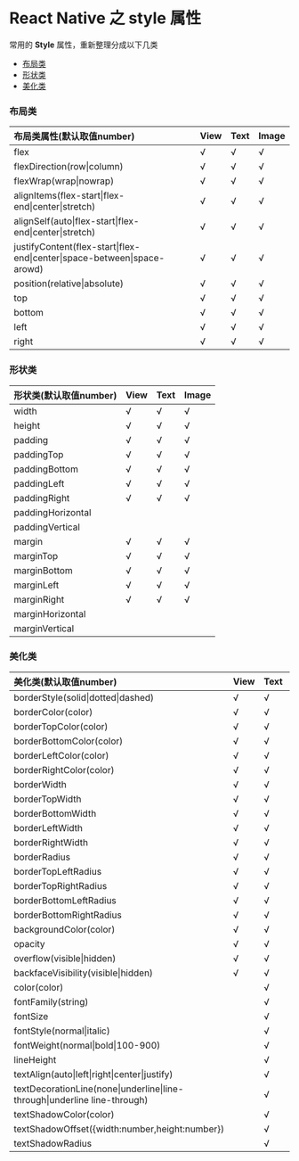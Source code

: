 # React Native 之 style 属性

常用的 **Style** 属性，重新整理分成以下几类

- [布局类](#布局类)
- [形状类](#形状类)
- [美化类](#美化类)



### 布局类

| 布局类属性(默认取值number)                        | View | Text | Image |
| :--------------------------------------- | ---- | ---- | ----- |
| flex                                     | √    | √    | √     |
| flexDirection(row\|column)               | √    | √    | √     |
| flexWrap(wrap\|nowrap)                   | √    | √    | √     |
| alignItems(flex-start\|flex-end\|center\|stretch) | √    | √    | √     |
| alignSelf(auto\|flex-start\|flex-end\|center\|stretch) | √    | √    | √     |
| justifyContent(flex-start\|flex-end\|center\|space-between\|space-arowd) | √    | √    | √     |
| position(relative\|absolute)             | √    | √    | √     |
| top                                      | √    | √    | √     |
| bottom                                   | √    | √    | √     |
| left                                     | √    | √    | √     |
| right                                    | √    | √    | √     |



### 形状类

| 形状类(默认取值number)   | View | Text | Image |
| :---------------- | ---- | ---- | ----- |
| width             | √    | √    | √     |
| height            | √    | √    | √     |
| padding           | √    | √    | √     |
| paddingTop        | √    | √    | √     |
| paddingBottom     | √    | √    | √     |
| paddingLeft       | √    | √    | √     |
| paddingRight      | √    | √    | √     |
| paddingHorizontal |      |      |       |
| paddingVertical   |      |      |       |
| margin            | √    | √    | √     |
| marginTop         | √    | √    | √     |
| marginBottom      | √    | √    | √     |
| marginLeft        | √    | √    | √     |
| marginRight       | √    | √    | √     |
| marginHorizontal  |      |      |       |
| marginVertical    |      |      |       |



### 美化类

| 美化类(默认取值number)                          | View | Text | Image |
| :--------------------------------------- | ---- | ---- | ----- |
| borderStyle(solid\|dotted\|dashed)       | √    | √    |       |
| borderColor(color)                       | √    | √    | √     |
| borderTopColor(color)                    | √    | √    |       |
| borderBottomColor(color)                 | √    | √    |       |
| borderLeftColor(color)                   | √    | √    |       |
| borderRightColor(color)                  | √    | √    |       |
| borderWidth                              | √    | √    | √     |
| borderTopWidth                           | √    | √    | √     |
| borderBottomWidth                        | √    | √    | √     |
| borderLeftWidth                          | √    | √    | √     |
| borderRightWidth                         | √    | √    | √     |
| borderRadius                             | √    | √    | √     |
| borderTopLeftRadius                      | √    | √    | √     |
| borderTopRightRadius                     | √    | √    | √     |
| borderBottomLeftRadius                   | √    | √    | √     |
| borderBottomRightRadius                  | √    | √    | √     |
| backgroundColor(color)                   | √    | √    | √     |
| opacity                                  | √    | √    | √     |
| overflow(visible\|hidden)                | √    | √    | √     |
| backfaceVisibility(visible\|hidden)      | √    | √    | √     |
| color(color)                             |      | √    |       |
| fontFamily(string)                       |      | √    |       |
| fontSize                                 |      | √    |       |
| fontStyle(normal\|italic)                |      | √    |       |
| fontWeight(normal\|bold\|100-900)        |      | √    |       |
| lineHeight                               |      | √    |       |
| textAlign(auto\|left\|right\|center\|justify) |      | √    |       |
| textDecorationLine(none\|underline\|line-through\|underline line-through) |      | √    |       |
| textShadowColor(color)                   |      | √    |       |
| textShadowOffset({width:number,height:number}) |      | √    |       |
| textShadowRadius                         |      | √    |       |